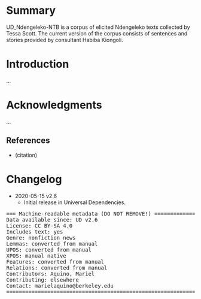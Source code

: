 # Summary

UD_Ndengeleko-NTB is a corpus of elicited Ndengeleko texts collected by Tessa Scott. The current version of the corpus consists of sentences and stories provided by consultant Habiba Kiongoli. 


# Introduction

...


# Acknowledgments

...

## References

* (citation)


# Changelog

* 2020-05-15 v2.6
  * Initial release in Universal Dependencies.


<pre>
=== Machine-readable metadata (DO NOT REMOVE!) ================================
Data available since: UD v2.6
License: CC BY-SA 4.0
Includes text: yes
Genre: nonfiction news
Lemmas: converted from manual
UPOS: converted from manual
XPOS: manual native
Features: converted from manual
Relations: converted from manual
Contributors: Aquino, Mariel
Contributing: elsewhere
Contact: marielaquino@berkeley.edu
===============================================================================
</pre>
